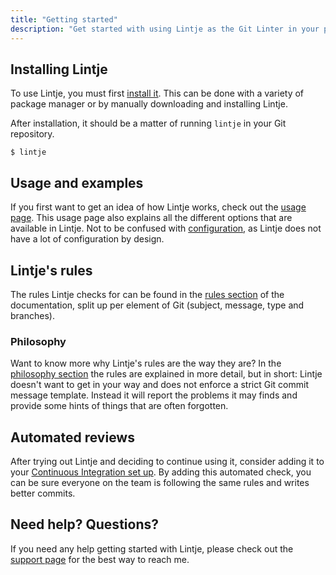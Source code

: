 ```yaml
---
title: "Getting started"
description: "Get started with using Lintje as the Git Linter in your projects. Improve your team's communication in Git and make your project's Git history finally useful."
---
```


## Installing Lintje

To use Lintje, you must first [install it](/docs/installation/). This can be done with a variety of package manager or by manually downloading and installing Lintje.

After installation, it should be a matter of running `lintje` in your Git repository.

```
$ lintje
```

## Usage and examples

If you first want to get an idea of how Lintje works, check out the [usage page](/docs/usage/). This usage page also explains all the different options that are available in Lintje. Not to be confused with [configuration](/docs/configuration/), as Lintje does not have a lot of configuration by design.

## Lintje's rules

The rules Lintje checks for can be found in the [rules section](/docs/rules/) of the documentation, split up per element of Git (subject, message, type and branches).

### Philosophy

Want to know more why Lintje's rules are the way they are? In the [philosophy section](/docs/philosophy/) the rules are explained in more detail, but in short: Lintje doesn't want to get in your way and does not enforce a strict Git commit message template. Instead it will report the problems it may finds and provide some hints of things that are often forgotten.

## Automated reviews

After trying out Lintje and deciding to continue using it, consider adding it to your [Continuous Integration set up](/docs/automated-review/). By adding this automated check, you can be sure everyone on the team is following the same rules and writes better commits.

## Need help? Questions?

If you need any help getting started with Lintje, please check out the [support page](/docs/support/) for the best way to reach me.
